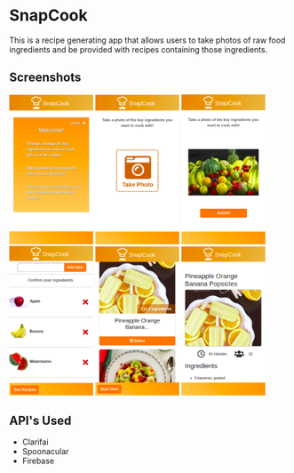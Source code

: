 # SnapCook

This is a recipe generating app that allows users to take photos of raw food ingredients and be provided with recipes containing those ingredients.

## Screenshots

<div>
 <div style="max-width:30%; display:inline-block">
 	<img src="snapcook1.png" alt="Instructions of the Home Page" style="max-width:100%;">
 	</div>
 <div style="max-width:30%; display:inline-block">
 	<img src="snapcook2.png" alt="Instructions of the Home Page" style="max-width:100%;">
 	</div>
 <div style="max-width:30%; display:inline-block">
 	<img src="snapcook3.png" alt="Instructions of the Home Page" style="max-width:100%;">
 	</div>
</div>

<div>
 <div style="max-width:30%; display:inline-block">
 	<img src="snapcook4.png" alt="Instructions of the Home Page" style="max-width:100%;">
 	</div>
 <div style="max-width:30%; display:inline-block">
 	<img src="snapcook5.png" alt="Instructions of the Home Page" style="max-width:100%;">
 	</div>
 <div style="max-width:30%; display:inline-block">
 	<img src="snapcook6.png" alt="Instructions of the Home Page" style="max-width:100%;">
 	</div>
</div>


  
## API's Used

- Clarifai
- Spoonacular
- Firebase
